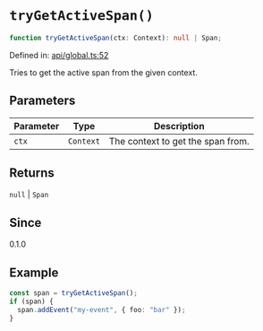 # `tryGetActiveSpan()`

```ts
function tryGetActiveSpan(ctx: Context): null | Span;
```

Defined in: [api/global.ts:52](https://github.com/adobe/aio-lib-telemetry/blob/dd348342643b2b66d5a8c5267221de639b83642e/source/api/global.ts#L52)

Tries to get the active span from the given context.

## Parameters

| Parameter | Type      | Description                       |
| --------- | --------- | --------------------------------- |
| `ctx`     | `Context` | The context to get the span from. |

## Returns

`null` \| `Span`

## Since

0.1.0

## Example

```ts
const span = tryGetActiveSpan();
if (span) {
  span.addEvent("my-event", { foo: "bar" });
}
```
